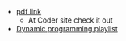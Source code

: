 - [pdf link](https://drive.google.com/file/d/1J2x8pIYQ3MXANgvzOgBciWd3d79j_Exa/view)
	- At Coder site check it out
- [Dynamic programming playlist](https://www.youtube.com/watch?v=nqowUJzG-iM&list=PL_z_8CaSLPWekqhdCPmFohncHwz8TY2Go)